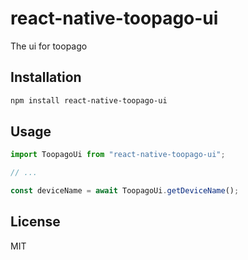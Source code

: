 # react-native-toopago-ui

The ui for toopago

## Installation

```sh
npm install react-native-toopago-ui
```

## Usage

```js
import ToopagoUi from "react-native-toopago-ui";

// ...

const deviceName = await ToopagoUi.getDeviceName();
```

## License

MIT
